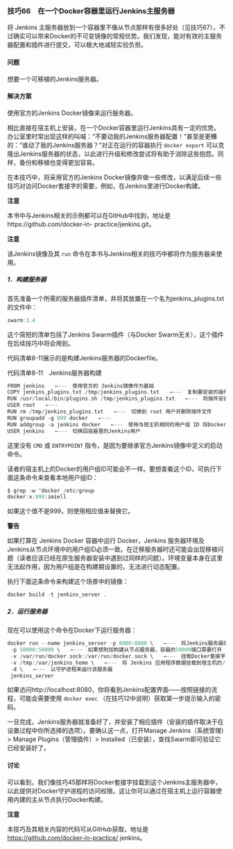 ### 技巧66　在一个Docker容器里运行Jenkins主服务器

将 Jenkins 主服务器放到一个容器里不像从节点那样有很多好处（见技巧67），不过确实可以带来Docker的不可变镜像的常规优势。我们发现，能对有效的主服务器配置和插件进行提交，可以极大地减轻实验负担。

#### 问题

想要一个可移植的Jenkins服务器。

#### 解决方案

使用官方的Jenkins Docker镜像来运行服务器。

相比直接在宿主机上安装，在一个Docker容器里运行Jenkins具有一定的优势。办公室里时常出现这样的叫喊：“不要动我的Jenkins服务器配置！”甚至是更糟的：“谁动了我的Jenkins服务器？”对正在运行的容器执行 `docker export` 可以克隆出Jenkins服务器的状态，以此进行升级和修改尝试将有助于消除这些抱怨。同样，备份和移植也变得更加容易。

在本技巧中，将采用官方的Jenkins Docker镜像并做一些修改，以满足后续一些技巧对访问Docker套接字的需要，例如，在Jenkins里进行Docker构建。



**注意**

本书中与Jenkins相关的示例都可以在GitHub中找到，地址是https://github.com/docker-in- practice/jenkins.git。





**注意**

该Jenkins镜像及其 `run` 命令在本书与Jenkins相关的技巧中都将作为服务器来使用。



##### 1．构建服务器

首先准备一个所需的服务器插件清单，并将其放置在一个名为jenkins_plugins.txt的文件中：

```c
swarm:3.4
```

这个简短的清单包括了Jenkins Swarm插件（与Docker Swarm无关），这个插件在后续技巧中将会用到。

代码清单8-11展示的是构建Jenkins服务器的Dockerfile。

代码清单8-11　Jenkins服务器构建

```c
FROM jenkins　　⇽---　使用官方的 Jenkins镜像作为基础
COPY jenkins_plugins.txt /tmp/jenkins_plugins.txt　　⇽---　复制要安装的插件清单
RUN /usr/local/bin/plugins.sh /tmp/jenkins_plugins.txt　　⇽---　将插件安装到服务器中
USER root　　⇽---　
RUN rm /tmp/jenkins_plugins.txt　　⇽---　切换到 root 用户并删除插件文件
RUN groupadd -g 999 docker　　⇽---　
RUN addgroup -a jenkins docker　　⇽---　使用与宿主机相同的用户组 ID 将Docker组添加到容器中（此数字可能与读者的有所不同）
USER jenkins　　⇽---　切换回容器里的Jenkins用户
```

这里没有 `CMD` 或 `ENTRYPOINT` 指令，是因为要继承官方Jenkins镜像中定义的启动命令。

读者的宿主机上的Docker的用户组ID可能会不一样。要想查看这个ID，可执行下面这条命令来查看本地用户组ID：

```c
$ grep -w ^docker /etc/group
docker:x:999:imiell
```

如果这个值不是999，则使用相应值来替换它。



**警告**

如果打算在 Jenkins Docker 容器中运行 Docker，Jenkins 服务器环境及Jenkins从节点环境中的用户组ID必须一致。在迁移服务器时还可能会出现移植问题（读者应该已经在原生服务器安装中遇到过同样的问题）。环境变量本身在这里无法起作用，因为用户组是在构建期设置的，无法进行动态配置。



执行下面这条命令来构建这个场景中的镜像：

```c
docker build -t jenkins_server .
```

##### 2．运行服务器

现在可以使用这个命令在Docker下运行服务器：

```c
docker run --name jenkins_server -p 8080:8080 \　　⇽---　将Jenkins服务器端口映射到宿主机的8080端口上
 -p 50000:50000 \　　⇽---　如果想附加构建从节点服务器，容器的50000端口需要打开
 -v /var/run/docker.sock:/var/run/docker.sock \　　⇽---　挂载Docker套接字，以便能在容器里与Docker守护进程互动
 -v /tmp:/var/jenkins_home \　　⇽---　将 Jenkins 应用程序数据挂载到宿主机的/tmp上，这样就不会出现文件权限错误。如果要投入实际使用，可将其挂载到一个任何人都可写的目录上
 -d \　　⇽---　以守护进程来运行该服务器
 jenkins_server
```

如果访问http://localhost:8080，你将看到Jenkins配置界面——按照链接的流程，可能会需要使用 `docker exec` （在技巧12中说明）获取第一步提示输入的密码。

一旦完成，Jenkins服务器就准备好了，并安装了相应插件（安装的插件取决于在设置过程中你所选择的选项）。要确认这一点，打开Manage Jenkins（系统管理）> Manage Plugins（管理插件）> Installed（已安装），查找Swarm即可验证它已经安装好了。

#### 讨论

可以看到，我们像技巧45那样将Docker套接字挂载到这个Jenkins主服务器中，以此提供对Docker守护进程的访问权限。这让你可以通过在宿主机上运行容器使用内建的主从节点执行Docker构建。



**注意**

本技巧及其相关内容的代码可从GitHub获取，地址是 https://github.com/docker-in-practice/ jenkins。



